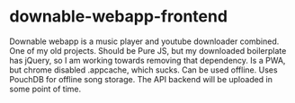 # downable-webapp-frontend
Downable webapp is a music player and youtube downloader combined. One of my old projects.
Should be Pure JS, but my downloaded boilerplate has jQuery, so I am working towards removing that dependency.
Is a PWA, but chrome disabled .appcache, which sucks. Can be used offline.
Uses PouchDB for offline song storage.
The API backend will be uploaded in some point of time. 

